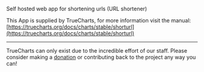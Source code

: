 Self hosted web app for shortening urls (URL shortener)

This App is supplied by TrueCharts, for more information visit the manual: [https://truecharts.org/docs/charts/stable/shorturl](https://truecharts.org/docs/charts/stable/shorturl)

---

TrueCharts can only exist due to the incredible effort of our staff.
Please consider making a [donation](https://truecharts.org/docs/about/sponsor) or contributing back to the project any way you can!
